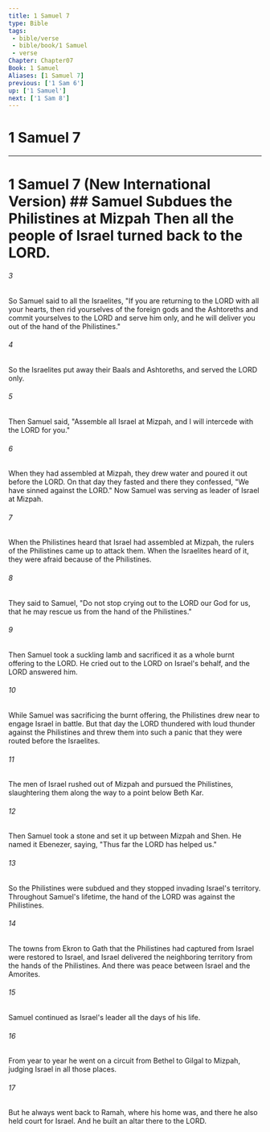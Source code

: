```yaml
---
title: 1 Samuel 7
type: Bible
tags:
 - bible/verse
 - bible/book/1 Samuel
 - verse
Chapter: Chapter07
Book: 1 Samuel
Aliases: [1 Samuel 7]
previous: ['1 Sam 6']
up: ['1 Samuel']
next: ['1 Sam 8']
---
```

# 1 Samuel 7

***
# 1 Samuel 7 (New International Version) ## Samuel Subdues the Philistines at Mizpah Then all the people of Israel turned back to the LORD. 

###### 3 
So Samuel said to all the Israelites, "If you are returning to the LORD with all your hearts, then rid yourselves of the foreign gods and the Ashtoreths and commit yourselves to the LORD and serve him only, and he will deliver you out of the hand of the Philistines." 

###### 4 
So the Israelites put away their Baals and Ashtoreths, and served the LORD only. 

###### 5 
Then Samuel said, "Assemble all Israel at Mizpah, and I will intercede with the LORD for you." 

###### 6 
When they had assembled at Mizpah, they drew water and poured it out before the LORD. On that day they fasted and there they confessed, "We have sinned against the LORD." Now Samuel was serving as leader of Israel at Mizpah. 

###### 7 
When the Philistines heard that Israel had assembled at Mizpah, the rulers of the Philistines came up to attack them. When the Israelites heard of it, they were afraid because of the Philistines. 

###### 8 
They said to Samuel, "Do not stop crying out to the LORD our God for us, that he may rescue us from the hand of the Philistines." 

###### 9 
Then Samuel took a suckling lamb and sacrificed it as a whole burnt offering to the LORD. He cried out to the LORD on Israel's behalf, and the LORD answered him. 

###### 10 
While Samuel was sacrificing the burnt offering, the Philistines drew near to engage Israel in battle. But that day the LORD thundered with loud thunder against the Philistines and threw them into such a panic that they were routed before the Israelites. 

###### 11 
The men of Israel rushed out of Mizpah and pursued the Philistines, slaughtering them along the way to a point below Beth Kar. 

###### 12 
Then Samuel took a stone and set it up between Mizpah and Shen. He named it Ebenezer, saying, "Thus far the LORD has helped us." 

###### 13 
So the Philistines were subdued and they stopped invading Israel's territory. Throughout Samuel's lifetime, the hand of the LORD was against the Philistines. 

###### 14 
The towns from Ekron to Gath that the Philistines had captured from Israel were restored to Israel, and Israel delivered the neighboring territory from the hands of the Philistines. And there was peace between Israel and the Amorites. 

###### 15 
Samuel continued as Israel's leader all the days of his life. 

###### 16 
From year to year he went on a circuit from Bethel to Gilgal to Mizpah, judging Israel in all those places. 

###### 17 
But he always went back to Ramah, where his home was, and there he also held court for Israel. And he built an altar there to the LORD. 
